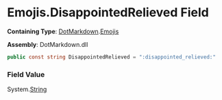 # Emojis\.DisappointedRelieved Field

**Containing Type**: [DotMarkdown](../../README.md)\.[Emojis](../README.md)

**Assembly**: DotMarkdown\.dll

```csharp
public const string DisappointedRelieved = ":disappointed_relieved:"
```

### Field Value

System\.[String](https://docs.microsoft.com/en-us/dotnet/api/system.string)
